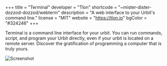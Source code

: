 +++
title = "Terminal"
developer = "Tlon"
shortcode = "~mister-dister-dozzod-dozzod/webterm"
description = "A web interface to your Urbit's command line."
license = "MIT"
website = "https://tlon.io"
bgColor = "#324246"
+++

Terminal is a command line interface for your urbit. You can run commands, script, and program your Urbit directly, even if your urbit is located on a remote server. Discover the gratification of programming a computer that is truly yours.

![Screenshot](https://storage.googleapis.com/media.urbit.org/site/ecosystem/applications/terminal.png)
